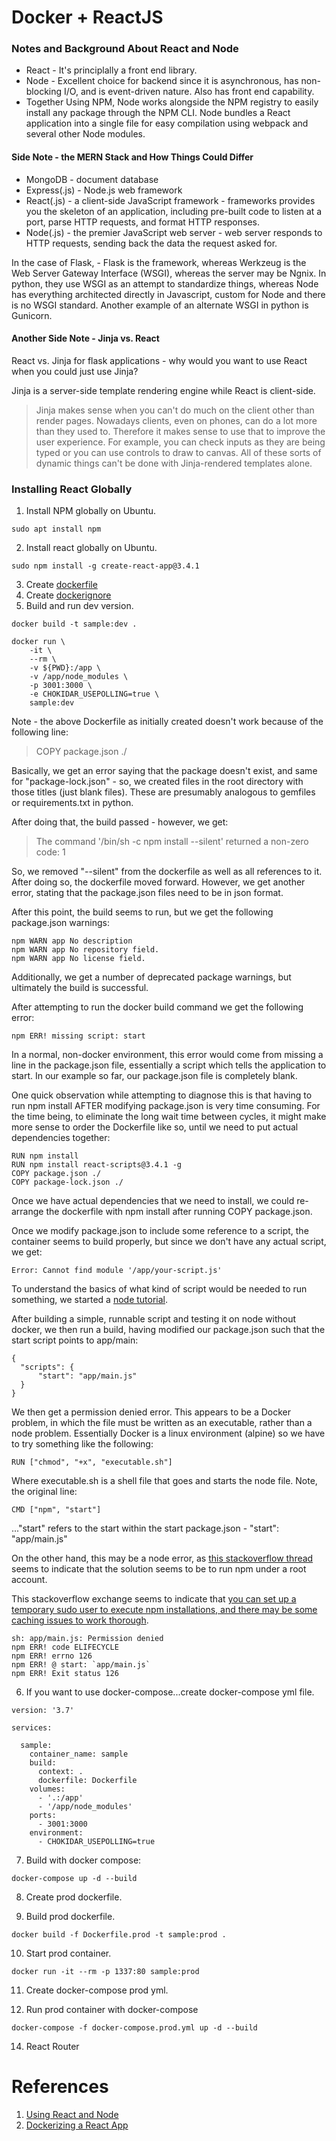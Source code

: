 # Docker + ReactJS

### Notes and Background About React and Node

* React - It's principlally a front end library.
* Node - Excellent choice for backend since it is asynchronous, has non-blocking I/O, and is event-driven nature. Also has front end capability.
* Together Using NPM, Node works alongside the NPM registry to easily install any package through the NPM CLI. Node bundles a React application into a single file for easy compilation using webpack and several other Node modules.

#### Side Note - the MERN Stack and How Things Could Differ

* MongoDB - document database
* Express(.js) - Node.js web framework
* React(.js) - a client-side JavaScript framework - frameworks provides you the skeleton of an application, including pre-built code to listen at a port, parse HTTP requests, and format HTTP responses.
* Node(.js) - the premier JavaScript web server - web server responds to HTTP requests, sending back the data the request asked for.

In the case of Flask, - Flask is the framework, whereas Werkzeug is the Web Server Gateway Interface (WSGI), whereas the server may be Ngnix. In python, they use WSGI as an attempt to standardize things, whereas Node has everything architected directly in Javascript, custom for Node and there is no WSGI standard. Another example of an alternate WSGI in python is Gunicorn.

#### Another Side Note - Jinja vs. React

React vs. Jinja for flask applications - why would you want to use React when you could just use Jinja?

Jinja is a server-side template rendering engine while React is client-side.

> Jinja makes sense when you can't do much on the client other than render pages. Nowadays clients, even on phones, can do a lot more than they used to. Therefore it makes sense to use that to improve the user experience. For example, you can check inputs as they are being typed or you can use controls to draw to canvas. All of these sorts of dynamic things can't be done with Jinja-rendered templates alone.

### Installing React Globally

1. Install NPM globally on Ubuntu.

```
sudo apt install npm
```
2. Install react globally on Ubuntu.

```
sudo npm install -g create-react-app@3.4.1
```
3. Create [dockerfile](/Dockerfile)
4. Create [dockerignore](/.dockerignore)
5. Build and run dev version.

```
docker build -t sample:dev .

docker run \
    -it \
    --rm \
    -v ${PWD}:/app \
    -v /app/node_modules \
    -p 3001:3000 \
    -e CHOKIDAR_USEPOLLING=true \
    sample:dev
```

Note - the above Dockerfile as initially created doesn't work because of the following line:

> COPY package.json ./

Basically, we get an error saying that the package doesn't exist, and same for "package-lock.json" - so, we created files in the root directory with those titles (just blank files). These are presumably analogous to gemfiles or requirements.txt in python.

After doing that, the build passed - however, we get:

> The command '/bin/sh -c npm install --silent' returned a non-zero code: 1

So, we removed "--silent" from the dockerfile as well as all references to it.  After doing so, the dockerfile moved forward.  However, we get another error, stating that the package.json files need to be in json format.

After this point, the build seems to run, but we get the following package.json warnings:

```
npm WARN app No description
npm WARN app No repository field.
npm WARN app No license field.
```
Additionally, we get a number of deprecated package warnings, but ultimately the build is successful.

After attempting to run the docker build command we get the following error:

```
npm ERR! missing script: start
```
In a normal, non-docker environment, this error would come from missing a line in the package.json file, essentially a script which tells the application to start. In our example so far, our package.json file is completely blank.

One quick observation while attempting to diagnose this is that having to run npm install AFTER modifying package.json is very time consuming. For the time being, to eliminate the long wait time between cycles, it might make more sense to order the Dockerfile like so, until we need to put actual dependencies together:

```
RUN npm install
RUN npm install react-scripts@3.4.1 -g
COPY package.json ./
COPY package-lock.json ./
```
Once we have actual dependencies that we need to install, we could re-arrange the dockerfile with npm install after running COPY package.json.

Once we modify package.json to include some reference to a script, the container seems to build properly, but since we don't have any actual script, we get:

```
Error: Cannot find module '/app/your-script.js'
```
To understand the basics of what kind of script would be needed to run something, we started a [node tutorial](/notes/nodejstutorial.md).

After building a simple, runnable script and testing it on node without docker, we then run a build, having modified our package.json such that the start script points to app/main:

```
{
  "scripts": {
      "start": "app/main.js"
  }
}
```
We then get a permission denied error.  This appears to be a Docker problem, in which the file must be written as an executable, rather than a node problem. Essentially Docker is a linux environment (alpine) so we have to try something like the following:

```
RUN ["chmod", "+x", "executable.sh"]
```
Where executable.sh is a shell file that goes and starts the node file.  Note, the original line:

```
CMD ["npm", "start"]
```
..."start" refers to the start within the start package.json - "start": "app/main.js"

On the other hand, this may be a node error, as [this stackoverflow thread](https://stackoverflow.com/questions/51811564/sh-1-node-permission-denied) seems to indicate that the solution seems to be to run npm under a root account.

This stackoverflow exchange seems to indicate that [you can set up a temporary sudo user to execute npm installations, and there may be some caching issues to work thorough](https://stackoverflow.com/questions/21906419/dockerfile-npm-create-a-sudo-user-to-run-npm-install).


```
sh: app/main.js: Permission denied
npm ERR! code ELIFECYCLE
npm ERR! errno 126
npm ERR! @ start: `app/main.js`
npm ERR! Exit status 126

```

6. If you want to use docker-compose...create docker-compose yml file.

```
version: '3.7'

services:

  sample:
    container_name: sample
    build:
      context: .
      dockerfile: Dockerfile
    volumes:
      - '.:/app'
      - '/app/node_modules'
    ports:
      - 3001:3000
    environment:
      - CHOKIDAR_USEPOLLING=true

```
7. Build with docker compose:

```
docker-compose up -d --build
```
8. Create prod dockerfile.

9. Build prod dockerfile.

```
docker build -f Dockerfile.prod -t sample:prod .
```

10. Start prod container.

```
docker run -it --rm -p 1337:80 sample:prod
```
11. Create docker-compose prod yml.

12. Run prod container with docker-compose

```
docker-compose -f docker-compose.prod.yml up -d --build
```
14. React Router

# References

1. [Using React and Node](https://www.simform.com/use-nodejs-with-react/)
2. [Dockerizing a React App](https://mherman.org/blog/dockerizing-a-react-app/)
